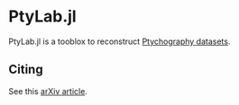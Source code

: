 # PtyLab.jl

PtyLab.jl is a tooblox to reconstruct [Ptychography datasets](https://en.wikipedia.org/wiki/Ptychography).

## Citing
See this [arXiv article](https://arxiv.org/abs/2301.06595).
